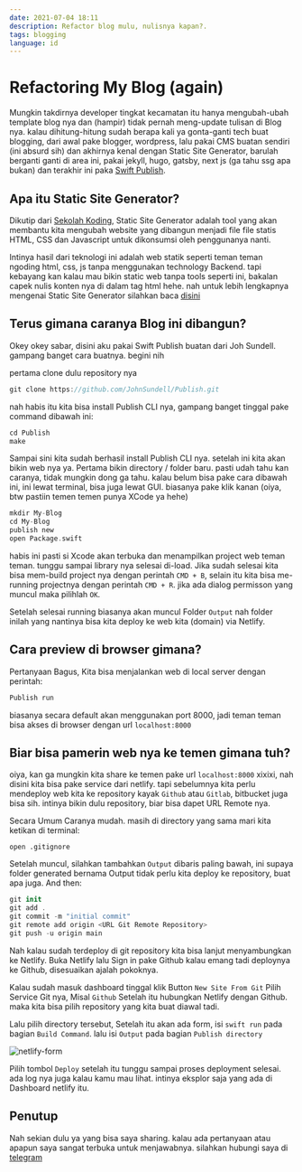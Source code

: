 ```yaml
---
date: 2021-07-04 18:11
description: Refactor blog mulu, nulisnya kapan?.
tags: blogging
language: id
---
```

# Refactoring My Blog (again)

Mungkin takdirnya developer tingkat kecamatan itu hanya mengubah-ubah template blog nya dan (hampir) tidak pernah meng-update tulisan di Blog nya. kalau dihitung-hitung sudah berapa kali ya gonta-ganti tech buat blogging, dari awal pake blogger, wordpress, lalu pakai CMS buatan sendiri (ini absurd sih) dan akhirnya kenal dengan Static Site Generator, barulah berganti ganti di area ini, pakai jekyll, hugo, gatsby, next js (ga tahu ssg apa bukan) dan terakhir ini paka [Swift Publish](https://github.com/JohnSundell/Publish). 

## Apa itu Static Site Generator?

Dikutip dari [Sekolah Koding](https://sekolahkoding.com/artikel/apa-itu-static-site-generator), Static Site Generator adalah tool yang akan membantu kita mengubah website yang dibangun menjadi file file statis HTML, CSS dan Javascript untuk dikonsumsi oleh penggunanya nanti.

Intinya hasil dari teknologi ini adalah web statik seperti teman teman ngoding html, css, js tanpa menggunakan technology Backend. tapi kebayang kan kalau mau bikin static web tanpa tools seperti ini, bakalan capek nulis konten nya di dalam tag html hehe. 
nah untuk lebih lengkapnya mengenai Static Site Generator silahkan baca [disini](https://sekolahkoding.com/artikel/apa-itu-static-site-generator)

## Terus gimana caranya Blog ini dibangun?

Okey okey sabar, disini aku pakai Swift Publish buatan dari Joh Sundell. gampang banget cara buatnya. begini nih

pertama clone dulu repository nya

```swift
git clone https://github.com/JohnSundell/Publish.git
```

nah habis itu kita bisa install Publish CLI nya, gampang banget tinggal pake command dibawah ini:

```swift
cd Publish
make
```

 Sampai sini kita sudah berhasil install Publish CLI nya. setelah ini kita akan bikin web nya ya. 
Pertama bikin directory / folder baru. pasti udah tahu kan caranya, tidak mungkin dong ga tahu. 
kalau belum bisa pake cara dibawah ini, ini lewat terminal, bisa juga lewat GUI. biasanya pake klik kanan
(oiya, btw pastiin temen temen punya XCode ya hehe)

```swift
mkdir My-Blog
cd My-Blog
publish new
open Package.swift
```

habis ini pasti si Xcode akan terbuka dan menampilkan project web teman teman. tunggu sampai library nya selesai di-load. 
Jika sudah selesai kita bisa mem-build project nya dengan perintah `CMD + B`, selain itu kita bisa me-running projectnya dengan perintah `CMD + R`. jika ada dialog permisson yang muncul maka pilihlah `OK`. 

Setelah selesai running biasanya akan muncul Folder `Output` nah folder inilah yang nantinya bisa kita deploy ke web kita (domain) via Netlify. 

## Cara preview di browser gimana?

Pertanyaan Bagus, Kita bisa menjalankan web di local server dengan perintah:

```swift
Publish run
```

biasanya secara default akan menggunakan port 8000, jadi teman teman bisa akses di browser dengan url `localhost:8000`

## Biar bisa pamerin web nya ke temen gimana tuh?

oiya, kan ga mungkin kita share ke temen pake url  `localhost:8000` xixixi, nah disini kita bisa pake service dari netlify. tapi sebelumnya kita perlu mendeploy web kita ke repository kayak `Github` atau `Gitlab`, bitbucket juga bisa sih. intinya bikin dulu repository, biar bisa dapet URL Remote nya.

Secara Umum Caranya mudah. masih di directory yang sama mari kita ketikan di terminal:

```
open .gitignore
```

Setelah muncul, silahkan tambahkan `Output` dibaris paling bawah, ini supaya folder generated bernama Output tidak perlu kita deploy ke repository, buat apa juga. 
And then:

```swift
git init
git add .
git commit -m "initial commit"
git remote add origin <URL Git Remote Repository>
git push -u origin main
```

Nah kalau sudah terdeploy di git repository kita bisa lanjut menyambungkan ke Netlify. Buka Netlify lalu Sign in pake Github kalau emang tadi deploynya ke Github, disesuaikan ajalah pokoknya. 

Kalau sudah masuk dashboard tinggal klik Button `New Site From Git` 
Pilih Service Git nya, Misal `Github`
Setelah itu hubungkan Netlify dengan Github. maka kita bisa pilih repository yang kita buat diawal tadi. 

Lalu pilih directory tersebut, Setelah itu akan ada form, isi `swift run` pada bagian `Build Command`. lalu isi `Output` pada bagian `Publish directory`

![netlify-form](https://firebasestorage.googleapis.com/v0/b/blog-dc031.appspot.com/o/ihwan.id%2Fnetlify-form.png?alt=media "Netlify Form")

Pilih tombol `Deploy` setelah itu tunggu sampai proses deployment selesai. ada log nya juga kalau kamu mau lihat. intinya eksplor saja yang ada di Dashboard netlify itu.

## Penutup

Nah sekian dulu ya yang bisa saya sharing. kalau ada pertanyaan atau apapun saya sangat terbuka untuk menjawabnya. silahkan hubungi saya di [telegram](https://t.me/ihwanid)
